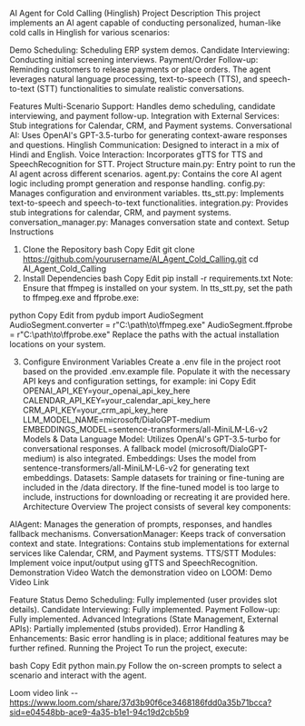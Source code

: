 AI Agent for Cold Calling (Hinglish)
Project Description
This project implements an AI agent capable of conducting personalized, human-like cold calls in Hinglish for various scenarios:

Demo Scheduling: Scheduling ERP system demos.
Candidate Interviewing: Conducting initial screening interviews.
Payment/Order Follow-up: Reminding customers to release payments or place orders.
The agent leverages natural language processing, text-to-speech (TTS), and speech-to-text (STT) functionalities to simulate realistic conversations.

Features
Multi-Scenario Support:
Handles demo scheduling, candidate interviewing, and payment follow-up.
Integration with External Services:
Stub integrations for Calendar, CRM, and Payment systems.
Conversational AI:
Uses OpenAI's GPT-3.5-turbo for generating context-aware responses and questions.
Hinglish Communication:
Designed to interact in a mix of Hindi and English.
Voice Interaction:
Incorporates gTTS for TTS and SpeechRecognition for STT.
Project Structure
main.py: Entry point to run the AI agent across different scenarios.
agent.py: Contains the core AI agent logic including prompt generation and response handling.
config.py: Manages configuration and environment variables.
tts_stt.py: Implements text-to-speech and speech-to-text functionalities.
integration.py: Provides stub integrations for calendar, CRM, and payment systems.
conversation_manager.py: Manages conversation state and context.
Setup Instructions
1. Clone the Repository
bash
Copy
Edit
git clone https://github.com/yourusername/AI_Agent_Cold_Calling.git
cd AI_Agent_Cold_Calling
2. Install Dependencies
bash
Copy
Edit
pip install -r requirements.txt
Note: Ensure that ffmpeg is installed on your system. In tts_stt.py, set the path to ffmpeg.exe and ffprobe.exe:

python
Copy
Edit
from pydub import AudioSegment
AudioSegment.converter = r"C:\path\to\ffmpeg.exe"
AudioSegment.ffprobe = r"C:\path\to\ffprobe.exe"
Replace the paths with the actual installation locations on your system.

3. Configure Environment Variables
Create a .env file in the project root based on the provided .env.example file.
Populate it with the necessary API keys and configuration settings, for example:
ini
Copy
Edit
OPENAI_API_KEY=your_openai_api_key_here
CALENDAR_API_KEY=your_calendar_api_key_here
CRM_API_KEY=your_crm_api_key_here
LLM_MODEL_NAME=microsoft/DialoGPT-medium
EMBEDDINGS_MODEL=sentence-transformers/all-MiniLM-L6-v2
Models & Data
Language Model:
Utilizes OpenAI's GPT-3.5-turbo for conversational responses. A fallback model (microsoft/DialoGPT-medium) is also integrated.
Embeddings:
Uses the model from sentence-transformers/all-MiniLM-L6-v2 for generating text embeddings.
Datasets:
Sample datasets for training or fine-tuning are included in the /data directory. If the fine-tuned model is too large to include, instructions for downloading or recreating it are provided here.
Architecture Overview
The project consists of several key components:

AIAgent:
Manages the generation of prompts, responses, and handles fallback mechanisms.
ConversationManager:
Keeps track of conversation context and state.
Integrations:
Contains stub implementations for external services like Calendar, CRM, and Payment systems.
TTS/STT Modules:
Implement voice input/output using gTTS and SpeechRecognition.
Demonstration Video
Watch the demonstration video on LOOM:
Demo Video Link

Feature Status
Demo Scheduling: Fully implemented (user provides slot details).
Candidate Interviewing: Fully implemented.
Payment Follow-up: Fully implemented.
Advanced Integrations (State Management, External APIs): Partially implemented (stubs provided).
Error Handling & Enhancements: Basic error handling is in place; additional features may be further refined.
Running the Project
To run the project, execute:

bash
Copy
Edit
python main.py
Follow the on-screen prompts to select a scenario and interact with the agent.

Loom video link -- https://www.loom.com/share/37d3b90f6ce3468186fdd0a35b71bcca?sid=e04548bb-ace9-4a35-b1e1-94c19d2cb5b9


